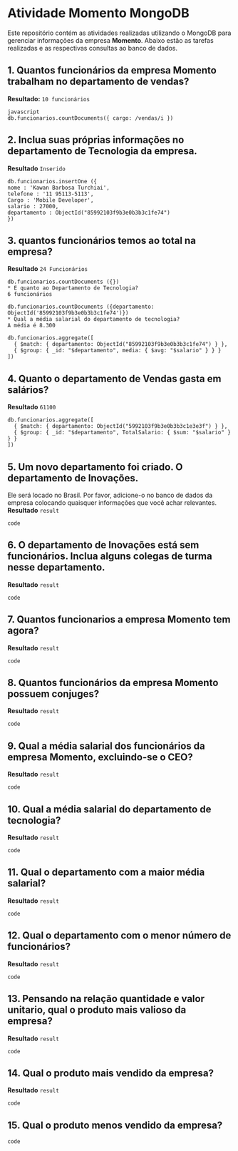# Atividade Momento MongoDB

Este repositório contém as atividades realizadas utilizando o MongoDB para gerenciar informações da empresa **Momento**. Abaixo estão as tarefas realizadas e as respectivas consultas ao banco de dados.

## 1. Quantos funcionários da empresa Momento trabalham no departamento de vendas?

**Resultado:** ```10 funcionários```

```
javascript
db.funcionarios.countDocuments({ cargo: /vendas/i })
```





## 2. Inclua suas próprias informações no departamento de Tecnologia da empresa.
**Resultado** ```Inserido```

```
db.funcionarios.insertOne ({
nome : 'Kawan Barbosa Turchiai',
telefone : '11 95113-5113',
Cargo : 'Mobile Developer',
salario : 27000,
departamento : ObjectId("85992103f9b3e0b3b3c1fe74")
})
```

## 3. quantos funcionários temos ao total na empresa?
**Resultado** ```24 Funcionários```
```
db.funcionarios.countDocuments ({})
* E quanto ao Departamento de Tecnologia?
6 funcionários

db.funcionarios.countDocuments ({departamento: ObjectId('85992103f9b3e0b3b3c1fe74')})
* Qual a média salarial do departamento de tecnologia?
A média é 8.300

db.funcionarios.aggregate([
  { $match: { departamento: ObjectId("85992103f9b3e0b3b3c1fe74") } },
  { $group: { _id: "$departamento", media: { $avg: "$salario" } } }
])
```
## 4. Quanto o departamento de Vendas gasta em salários?
**Resultado** ```61100```

```
db.funcionarios.aggregate([
  { $match: { departamento: ObjectId("5992103f9b3e0b3b3c1e3e3f") } },
  { $group: { _id: "$departamento", TotalSalario: { $sum: "$salario" } } }
])
```

## 5. Um novo departamento foi criado. O departamento de Inovações.
Ele será locado no Brasil. Por favor, adicione-o no banco de dados da empresa colocando quaisquer informações que você achar relevantes.
**Resultado** ```result```

```
code
```

## 6. O departamento de Inovações está sem funcionários. Inclua alguns colegas de turma nesse departamento.  
**Resultado** ```result```


```
code
```

## 7. Quantos funcionarios a empresa Momento tem agora?
**Resultado** ```result```


```
code
```

## 8. Quantos funcionários da empresa Momento possuem conjuges?
**Resultado** ```result```


```
code
```

## 9. Qual a média salarial dos funcionários da empresa Momento, excluindo-se o CEO?
**Resultado** ```result```


```
code
```

## 10. Qual a média salarial do departamento de tecnologia? 
**Resultado** ```result```


```
code
```

## 11. Qual o departamento com a maior média salarial?
**Resultado** ```result```


```
code
```

## 12. Qual o departamento com o menor número de funcionários?
**Resultado** ```result```


```
code
```

## 13. Pensando na relação quantidade e valor unitario, qual o produto mais valioso da empresa?
**Resultado** ```result```


```
code
```

## 14. Qual o produto mais vendido da empresa?
**Resultado** ```result```


```
code
```

## 15. Qual o produto menos vendido da empresa?

```
code
```
